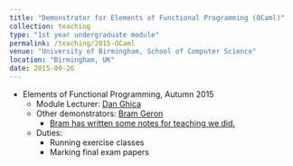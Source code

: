 ```yaml
---	
title: "Demonstrator for Elements of Functional Programming (OCaml)"		
collection: teaching		
type: "1st year undergraduate module"		
permalink: /teaching/2015-OCaml
venue: "University of Birmingham, School of Computer Science"		
location: "Birmingham, UK"		
date: 2015-09-26
---	
```

 			
* Elements of Functional Programming, Autumn 2015 		
   * Module Lecturer: [Dan Ghica](http://www.cs.bham.ac.uk/~drg/) 		
   * Other demonstrators: [Bram Geron](https://bram.xyz/blog/)
     * [Bram has written some notes for teaching we did.](http://efc.2015.uob.bram.xyz/)
   * Duties:
      * Running exercise classes
      * Marking final exam papers 
